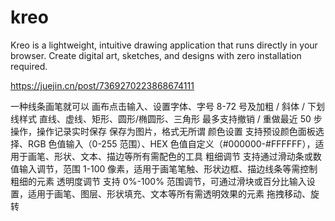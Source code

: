 # kreo
Kreo is a lightweight, intuitive drawing application that runs directly in your browser. Create digital art, sketches, and designs with zero installation required.


https://juejin.cn/post/7369270223868674111



一种线条画笔就可以
画布点击输入、设置字体、字号 8-72 号及加粗 / 斜体 / 下划线样式
直线、虚线、矩形、圆形/椭圆形、三角形
最多支持撤销 / 重做最近 50 步操作，操作记录实时保存
保存为图片，格式无所谓
颜色设置  支持预设颜色面板选择、RGB 色值输入（0-255 范围）、HEX 色值自定义（#000000-#FFFFFF），适用于画笔、形状、文本、描边等所有需配色的工具
粗细调节 支持通过滑动条或数值输入调节，范围 1-100 像素，适用于画笔笔触、形状边框、描边线条等需控制粗细的元素
透明度调节 支持 0%-100% 范围调节，可通过滑块或百分比输入设置，适用于画笔、图层、形状填充、文本等所有需透明效果的元素
拖拽移动、旋转